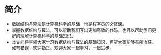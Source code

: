 # 简介

- 数据结构与算法是计算机科学的基础，也是程序员的必修课。
- 掌握数据结构与算法，可以帮助我们写出更加高效的代码，也可以帮助我们更好的理解计算机科学的基础知识。
- 本文档将带领大家学习数据结构与算法的基础知识，希望大家能够有所收获。如有错误，欢迎指正。欢迎大家一起学习，一起进步。
